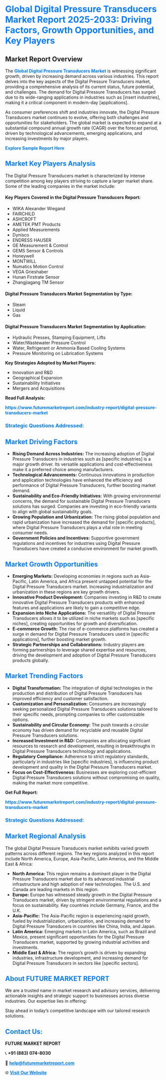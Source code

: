 <h1 style="color: #007BFF;">Global Digital Pressure Transducers Market Report 2025-2033: Driving Factors, Growth Opportunities, and Key Players</h1>

<section id="overview">
<h2>Market Report Overview</h2>
<p>The <a href="https://www.futuremarketreport.com/industry-report/digital-pressure-transducers-market" style="color: #007BFF; text-decoration: none;"><strong>Global Digital Pressure Transducers Market</strong></a> is witnessing significant growth, driven by increasing demand across various industries. This report delves into the key aspects of the Digital Pressure Transducers market, providing a comprehensive analysis of its current status, future potential, and challenges. The demand for Digital Pressure Transducers has surged due to its wide-ranging applications in industries such as [insert industries], making it a critical component in modern-day [applications].</p>
<p>As consumer preferences shift and industries innovate, the Digital Pressure Transducers market continues to evolve, offering both challenges and opportunities for stakeholders. The global market is expected to expand at a substantial compound annual growth rate (CAGR) over the forecast period, driven by technological advancements, emerging applications, and increasing investments by major players.</p>
</section>

<section id="overview">
<p><a href="https://www.futuremarketreport.com/request-sample/reportId=102769" style="color: #007BFF; text-decoration: none;"><strong>Explore Sample Report Here</strong></a></p>
</section>

<section id="key-players">
<h2 style="color: #007BFF;">Market Key Players Analysis</h2>
<p>The Digital Pressure Transducers market is characterized by intense competition among key players striving to capture a larger market share. Some of the leading companies in the market include:</p>
<h4>Key Players Covered in the Digital Pressure Transducers Report:</h4>
<ul><li>WIKA Alexander Wiegand</li><li>FAIRCHILD</li><li>ASHCROFT</li><li>AMETEK PMT Products</li><li>Applied Measurements</li><li>Dynisco</li><li>ENDRESS HAUSER</li><li>GE Measurement &amp; Control</li><li>GEMS Sensor &amp; Controls</li><li>Honeywell</li><li>MONTWILL</li><li>Numatics Motion Control</li><li>VEGA Grieshaber</li><li>Hunan Firstrate Sensor</li><li>Zhangjiagang TM Sensor</li></ul>
<h4>Digital Pressure Transducers Market Segmentation by Type:</h4>
<ul><li>Steam</li><li>Liquid</li><li>Gas</li></ul>

<h4>Digital Pressure Transducers Market Segmentation by Application:</h4>
<ul><li>Hydraulic Presses, Stamping Equipment, Lifts</li><li>Water/Wastewater Pressure Control</li><li>Water, Refrigerant or Ammonia Based Cooling Systems</li><li>Pressure Monitoring on Lubrication Systems</li></ul>
<p><strong>Key Strategies Adopted by Market Players:</strong></p>
<ul>
<li>Innovation and R&D</li>
<li>Geographical Expansion</li>
<li>Sustainability Initiatives</li>
<li>Mergers and Acquisitions</li>
</ul>
</section>

<section>
<p><strong>Read Full Analysis: </strong></p><a href="https://www.futuremarketreport.com/industry-report/digital-pressure-transducers-market" style="color: #007BFF; text-decoration: none;"><strong>https://www.futuremarketreport.com/industry-report/digital-pressure-transducers-market</strong></a>
<h3 style="color: #007BFF;">Strategic Questions Addressed:</h3>
</section>

<section id="driving-factors">
<h2 style="color: #007BFF;">Market Driving Factors</h2>
<ul>
<li><strong>Rising Demand Across Industries:</strong> The increasing adoption of Digital Pressure Transducers in industries such as [specific industries] is a major growth driver. Its versatile applications and cost-effectiveness make it a preferred choice among manufacturers.</li>
<li><strong>Technological Advancements:</strong> Continuous innovations in production and application technologies have enhanced the efficiency and performance of Digital Pressure Transducers, further boosting market demand.</li>
<li><strong>Sustainability and Eco-Friendly Initiatives:</strong> With growing environmental concerns, the demand for sustainable Digital Pressure Transducers solutions has surged. Companies are investing in eco-friendly variants to align with global sustainability goals.</li>
<li><strong>Growing Population and Urbanization:</strong> The rising global population and rapid urbanization have increased the demand for [specific products], where Digital Pressure Transducers plays a vital role in meeting consumer needs.</li>
<li><strong>Government Policies and Incentives:</strong> Supportive government regulations and incentives for industries using Digital Pressure Transducers have created a conducive environment for market growth.</li>
</ul>
</section>

<section id="growth-opportunities">
<h2 style="color: #007BFF;">Market Growth Opportunities</h2>
<ul>
<li><strong>Emerging Markets:</strong> Developing economies in regions such as Asia-Pacific, Latin America, and Africa present untapped potential for the Digital Pressure Transducers market. Increasing industrialization and urbanization in these regions are key growth drivers.</li>
<li><strong>Innovative Product Development:</strong> Companies investing in R&D to create innovative Digital Pressure Transducers products with enhanced features and applications are likely to gain a competitive edge.</li>
<li><strong>Expansion into Niche Applications:</strong> The versatility of Digital Pressure Transducers allows it to be utilized in niche markets such as [specific niches], creating opportunities for growth and diversification.</li>
<li><strong>E-commerce Growth:</strong> The rise of e-commerce platforms has created a surge in demand for Digital Pressure Transducers used in [specific applications], further boosting market growth.</li>
<li><strong>Strategic Partnerships and Collaborations:</strong> Industry players are forming partnerships to leverage shared expertise and resources, driving the development and adoption of Digital Pressure Transducers products globally.</li>
</ul>
</section>

<section id="trending-factors">
<h2 style="color: #007BFF;">Market Trending Factors</h2>
<ul>
<li><strong>Digital Transformation:</strong> The integration of digital technologies in the production and distribution of Digital Pressure Transducers has improved efficiency and customer satisfaction.</li>
<li><strong>Customization and Personalization:</strong> Consumers are increasingly seeking personalized Digital Pressure Transducers solutions tailored to their specific needs, prompting companies to offer customizable options.</li>
<li><strong>Sustainability and Circular Economy:</strong> The push towards a circular economy has driven demand for recyclable and reusable Digital Pressure Transducers solutions.</li>
<li><strong>Increased Investment in R&D:</strong> Companies are allocating significant resources to research and development, resulting in breakthroughs in Digital Pressure Transducers technology and applications.</li>
<li><strong>Regulatory Compliance:</strong> Adherence to strict regulatory standards, particularly in industries like [specific industries], is influencing product development and quality in the Digital Pressure Transducers market.</li>
<li><strong>Focus on Cost-Effectiveness:</strong> Businesses are exploring cost-efficient Digital Pressure Transducers solutions without compromising on quality, making the market more competitive.</li>
</ul>
</section>

<section>
<p><strong>Get Full Report: </strong></p><a href="https://www.futuremarketreport.com/industry-report/digital-pressure-transducers-market" style="color: #007BFF; text-decoration: none;"><strong>https://www.futuremarketreport.com/industry-report/digital-pressure-transducers-market</strong></a>
<h3 style="color: #007BFF;">Strategic Questions Addressed:</h3>
</section>


<section id="regional-analysis">
<h2 style="color: #007BFF;">Market Regional Analysis</h2>
<p>The global Digital Pressure Transducers market exhibits varied growth patterns across different regions. The key regions analyzed in this report include North America, Europe, Asia-Pacific, Latin America, and the Middle East & Africa:</p>
<ul>
<li><strong>North America:</strong> This region remains a dominant player in the Digital Pressure Transducers market due to its advanced industrial infrastructure and high adoption of new technologies. The U.S. and Canada are leading markets in this region.</li>
<li><strong>Europe:</strong> Europe has witnessed steady growth in the Digital Pressure Transducers market, driven by stringent environmental regulations and a focus on sustainability. Key countries include Germany, France, and the U.K.</li>
<li><strong>Asia-Pacific:</strong> The Asia-Pacific region is experiencing rapid growth, fueled by industrialization, urbanization, and increasing demand for Digital Pressure Transducers in countries like China, India, and Japan.</li>
<li><strong>Latin America:</strong> Emerging markets in Latin America, such as Brazil and Mexico, present significant opportunities for the Digital Pressure Transducers market, supported by growing industrial activities and investments.</li>
<li><strong>Middle East & Africa:</strong> The region’s growth is driven by expanding industries, infrastructure development, and increasing demand for Digital Pressure Transducers in sectors like [specific sectors].</li>
</ul>
</section>

<footer>
<h2 style="color: #007BFF;">About FUTURE MARKET REPORT</h2>
<p>We are a trusted name in market research and advisory services, delivering actionable insights and strategic support to businesses across diverse industries. Our expertise lies in offering:</p>

<p>Stay ahead in today’s competitive landscape with our tailored research solutions.</p>

<h2 style="color: #007BFF;">Contact Us:</h2>
<p><strong>FUTURE MARKET REPORT</strong></p>
<p>📞 <strong>+91 (883) 074-8030</strong></p>
<p>📧 <strong><a href="mailto:help@futuremarketreport.com" style="color: #007BFF;">help@futuremarketreport.com</a></strong></p>
<p>🌐 <strong><a href="https://www.futuremarketreport.com/" style="color: #007BFF;">Visit Our Website</a></strong></p>
</footer>